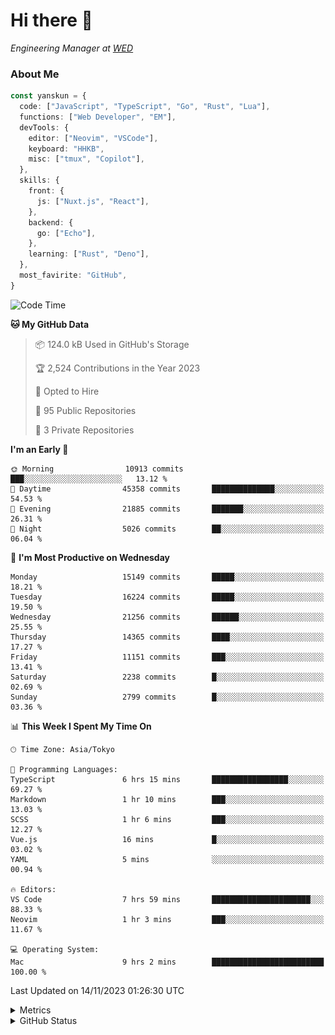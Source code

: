 # Hi there&nbsp;:wave:

<!-- ![Alt text](https://spotify-recently-played-readme.vercel.app/api?user=31kynbuubkiu3r4qh4hjuaglhfay) -->

_Engineering Manager at [WED](https://github.com/wedinc)_

### About Me

```ts
const yanskun = {
  code: ["JavaScript", "TypeScript", "Go", "Rust", "Lua"],
  functions: ["Web Developer", "EM"],
  devTools: {
    editor: ["Neovim", "VSCode"],
    keyboard: "HHKB",
    misc: ["tmux", "Copilot"],
  },
  skills: {
    front: {
      js: ["Nuxt.js", "React"],
    },
    backend: {
      go: ["Echo"],
    },
    learning: ["Rust", "Deno"],
  },
  most_favirite: "GitHub",
}
```

<!--START_SECTION:waka-->
![Code Time](http://img.shields.io/badge/Code%20Time-547%20hrs%2046%20mins-blue)

**🐱 My GitHub Data** 

> 📦 124.0 kB Used in GitHub's Storage 
 > 
> 🏆 2,524 Contributions in the Year 2023
 > 
> 💼 Opted to Hire
 > 
> 📜 95 Public Repositories 
 > 
> 🔑 3 Private Repositories 
 > 
**I'm an Early 🐤** 

```text
🌞 Morning                10913 commits       ███░░░░░░░░░░░░░░░░░░░░░░   13.12 % 
🌆 Daytime                45358 commits       ██████████████░░░░░░░░░░░   54.53 % 
🌃 Evening                21885 commits       ███████░░░░░░░░░░░░░░░░░░   26.31 % 
🌙 Night                  5026 commits        ██░░░░░░░░░░░░░░░░░░░░░░░   06.04 % 
```
📅 **I'm Most Productive on Wednesday** 

```text
Monday                   15149 commits       █████░░░░░░░░░░░░░░░░░░░░   18.21 % 
Tuesday                  16224 commits       █████░░░░░░░░░░░░░░░░░░░░   19.50 % 
Wednesday                21256 commits       ██████░░░░░░░░░░░░░░░░░░░   25.55 % 
Thursday                 14365 commits       ████░░░░░░░░░░░░░░░░░░░░░   17.27 % 
Friday                   11151 commits       ███░░░░░░░░░░░░░░░░░░░░░░   13.41 % 
Saturday                 2238 commits        █░░░░░░░░░░░░░░░░░░░░░░░░   02.69 % 
Sunday                   2799 commits        █░░░░░░░░░░░░░░░░░░░░░░░░   03.36 % 
```


📊 **This Week I Spent My Time On** 

```text
🕑︎ Time Zone: Asia/Tokyo

💬 Programming Languages: 
TypeScript               6 hrs 15 mins       █████████████████░░░░░░░░   69.27 % 
Markdown                 1 hr 10 mins        ███░░░░░░░░░░░░░░░░░░░░░░   13.03 % 
SCSS                     1 hr 6 mins         ███░░░░░░░░░░░░░░░░░░░░░░   12.27 % 
Vue.js                   16 mins             █░░░░░░░░░░░░░░░░░░░░░░░░   03.02 % 
YAML                     5 mins              ░░░░░░░░░░░░░░░░░░░░░░░░░   00.94 % 

🔥 Editors: 
VS Code                  7 hrs 59 mins       ██████████████████████░░░   88.33 % 
Neovim                   1 hr 3 mins         ███░░░░░░░░░░░░░░░░░░░░░░   11.67 % 

💻 Operating System: 
Mac                      9 hrs 2 mins        █████████████████████████   100.00 % 
```


 Last Updated on 14/11/2023 01:26:30 UTC
<!--END_SECTION:waka-->

<details>
  <summary>Metrics</summary>
  <img src="https://github.com/yanskun/yanskun/blob/main/github-metrics.svg" alt="Metrics">
</details>

<details>
  <summary>GitHub Status</summary>
  <picture>
    <source media="(prefers-color-scheme: dark)" srcset="https://raw.githubusercontent.com/yanskun/yanskun/master/profile-summary-card-output/nord_dark/0-profile-details.svg">
   <img src="https://raw.githubusercontent.com/yanskun/yanskun/master/profile-summary-card-output/default/0-profile-details.svg">
  </picture>
  <br>
  <picture>
    <source media="(prefers-color-scheme: dark)" srcset="https://raw.githubusercontent.com/yanskun/yanskun/master/profile-summary-card-output/nord_dark/1-repos-per-language.svg">
   <img src="https://raw.githubusercontent.com/yanskun/yanskun/master/profile-summary-card-output/default/1-repos-per-language.svg">
  </picture>
  <picture>
    <source media="(prefers-color-scheme: dark)" srcset="https://raw.githubusercontent.com/yanskun/yanskun/master/profile-summary-card-output/nord_dark/2-most-commit-language.svg">
   <img src="https://raw.githubusercontent.com/yanskun/yanskun/master/profile-summary-card-output/default/2-most-commit-language.svg">
  </picture>
  <br>
  <picture>
    <source media="(prefers-color-scheme: dark)" srcset="https://raw.githubusercontent.com/yanskun/yanskun/master/profile-summary-card-output/nord_dark/3-stats.svg">
   <img src="https://raw.githubusercontent.com/yanskun/yanskun/master/profile-summary-card-output/default/3-stats.svg">
  </picture>
  <picture>
    <source media="(prefers-color-scheme: dark)" srcset="https://raw.githubusercontent.com/yanskun/yanskun/master/profile-summary-card-output/nord_dark/4-productive-time.svg">
   <img src="https://raw.githubusercontent.com/yanskun/yanskun/master/profile-summary-card-output/default/4-productive-time.svg">
  </picture>
</details>
